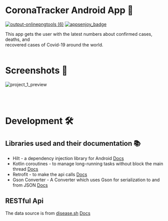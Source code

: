 
# CoronaTracker Android App 📱

[![output-onlinepngtools (6)](https://user-images.githubusercontent.com/82704241/196510229-5552f3ad-a0fe-462f-8567-fb5f94a435ac.png)](https://appetize.io/app/k4aihhxjn47zo663u7fbzbe5pa)
[![appsenjoy_badge](https://user-images.githubusercontent.com/82704241/196504384-081acc63-bf22-44d2-b3e1-714d8be1b351.png)](https://appsenjoy.com/en/Q2HbbvytCUqNN6J/file)

This app gets the user with the latest numbers about confirmed cases, deaths, and<br> recovered cases of Covid-19 around the world.
<br><br>
# Screenshots 📸
![project_1_preview](https://github.com/AsemLab/CoronaTracker/assets/82704241/c41e4484-a127-4dcb-a20d-980e78eb9a26)


<br><br>
# Development 🛠
## Libraries used and their documentation 📚
  - Hilt - a dependency injection library for Android <a href="https://developer.android.com/training/dependency-injection/hilt-android">Docs</a></li>
  - Kotlin coroutines - to manage long-running tasks without block the main thread <a href="https://developer.android.com/kotlin/coroutines">Docs</a></li>
  - Retrofit - to make the api calls <a href="https://square.github.io/retrofit/">Docs</a></li>
  - Gson Converter - A Converter which uses Gson for serialization to and from JSON <a href="https://github.com/square/retrofit/tree/master/retrofit-converters/gson">Docs</a></li>
## RESTful Api
The data source is from <a href="https://disease.sh/">disease.sh</a> <a href="https://disease.sh/docs/">Docs</a>
